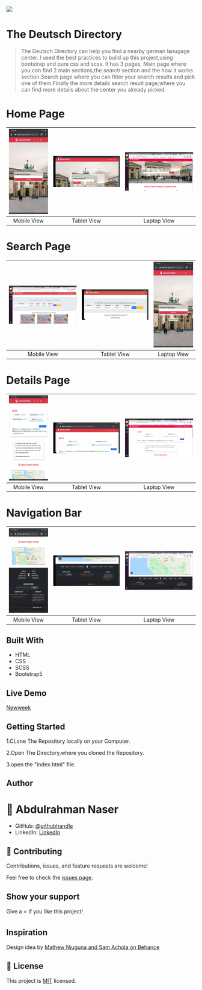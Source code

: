 ![](https://img.shields.io/badge/Microverse-blueviolet)

# The Deutsch Directory

> The Deutsch Directory can help you find a nearby german lanugage center. I used the best practices to build up this project,using bootstrap and pure css and scss.
It has 3 pages, Main page where you can find 2 main sections,the search section and the how it works section.Search page where you can filter your search results and pick one of them.Finally the more details search result page,where you can find more details about the center you already picked.

# Home Page

| ![screenshot](/Assets/Images/homepagecs.jpg) | ![screenshot](/Assets/Images/Homepagemd.jpg) | ![screenshot](/Assets/Images/homepagelg.png) |
| :------------: | :-------------:| :-------------: |
| Mobile View  | Tablet View   | Laptop View |

# Search Page

| ![screenshot](/Assets/Images/searchlg.png) | ![screenshot](/Assets/Images/searchpagemd.jpg) | ![screenshot](/Assets/Images/homepagecs.jpg) |
| :------------: | :-------------:| :-------------: |
|  Mobile View  |  Tablet View   | Laptop View |

# Details Page

| ![screenshot](/Assets/Images/detailsxs.jpg) | ![screenshot](/Assets/Images/detailsmd.jpg) | ![screenshot](/Assets/Images/detailslg.png) |
| :------------: | :-------------:| :-------------: |
Mobile View  | Tablet View   | Laptop View

# Navigation Bar

| ![screenshot](/Assets/Images/navxs.jpg) | ![screenshot](/Assets/Images/navlg.jpg) | ![screenshot](/Assets/Images/navbaglg.png) |
| :------------: | :-------------:| :-------------: |
| Mobile View  | Tablet View   | Laptop View |

## Built With

- HTML
- CSS
- SCSS
- Bootstrap5

## Live Demo

[Newweek](https://abdona.github.io/NewsWeek-BS/)


## Getting Started

1.CLone The Repository locally on your Computer.

2.Open The Directory,where you cloned the Repository.

3.open the "index.html" file.

## Author

# 👤 Abdulrahman Naser
- GitHub: [@githubhandle](https://github.com/Abdona)
- LinkedIn: [LinkedIn](https://www.linkedin.com/in/abdulrahman-nasser-2b7173131/)

## 🤝 Contributing

Contributions, issues, and feature requests are welcome!

Feel free to check the [issues page](https://github.com/Abdona/Deutsch_Directory/pull/1#issue-592645424).

## Show your support

Give a ⭐️ if you like this project!

## Inspiration
Design idea by [Mathew Njuguna and Sam Achola on Behance](https://www.behance.net/mathewnjuguna)

## 📝 License

This project is [MIT](https://opensource.org/licenses/MIT) licensed.
